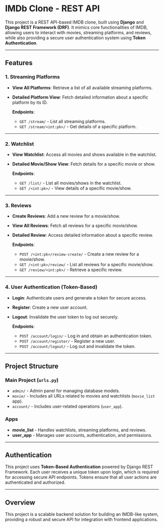 # IMDb Clone - REST API

This project is a REST API-based IMDB clone, built using **Django** and **Django REST Framework (DRF)**. It mimics core functionalities of IMDB, allowing users to interact with movies, streaming platforms, and reviews, while also providing a secure user authentication system using **Token Authentication**.

---

## Features

### 1. **Streaming Platforms**
- **View All Platforms**: Retrieve a list of all available streaming platforms.
- **Detailed Platform View**: Fetch detailed information about a specific platform by its ID.

   **Endpoints**:
   - `GET /stream/` - List all streaming platforms.
   - `GET /stream/<int:pk>/` - Get details of a specific platform.

---

### 2. **Watchlist**
- **View Watchlist**: Access all movies and shows available in the watchlist.
- **Detailed Movie/Show View**: Fetch details for a specific movie or show.

   **Endpoints**:
   - `GET /list/` - List all movies/shows in the watchlist.
   - `GET /<int:pk>/` - View details of a specific movie/show.

---

### 3. **Reviews**
- **Create Reviews**: Add a new review for a movie/show.
- **View All Reviews**: Fetch all reviews for a specific movie/show.
- **Detailed Review**: Access detailed information about a specific review.

   **Endpoints**:
   - `POST /<int:pk>/review-create/` - Create a new review for a movie/show.
   - `GET /<int:pk>/review/` - List all reviews for a specific movie/show.
   - `GET /review/<int:pk>/` - Retrieve a specific review.

---

### 4. **User Authentication (Token-Based)**
- **Login**: Authenticate users and generate a token for secure access.
- **Register**: Create a new user account.
- **Logout**: Invalidate the user token to log out securely.

   **Endpoints**:
   - `POST /account/login/` - Log in and obtain an authentication token.
   - `POST /account/register/` - Register a new user.
   - `POST /account/logout/` - Log out and invalidate the token.

---

## Project Structure

### **Main Project (`urls.py`)**
- `admin/` - Admin panel for managing database models.
- `movie/` - Includes all URLs related to movies and watchlists (`movie_list` app).
- `account/` - Includes user-related operations (`user_app`).

### **Apps**
- **movie_list** - Handles watchlists, streaming platforms, and reviews.
- **user_app** - Manages user accounts, authentication, and permissions.

---

## Authentication

This project uses **Token-Based Authentication** powered by Django REST Framework. Each user receives a unique token upon login, which is required for accessing secure API endpoints. Tokens ensure that all user actions are authenticated and authorized.

---

## Overview

This project is a scalable backend solution for building an IMDB-like system, providing a robust and secure API for integration with frontend applications.
